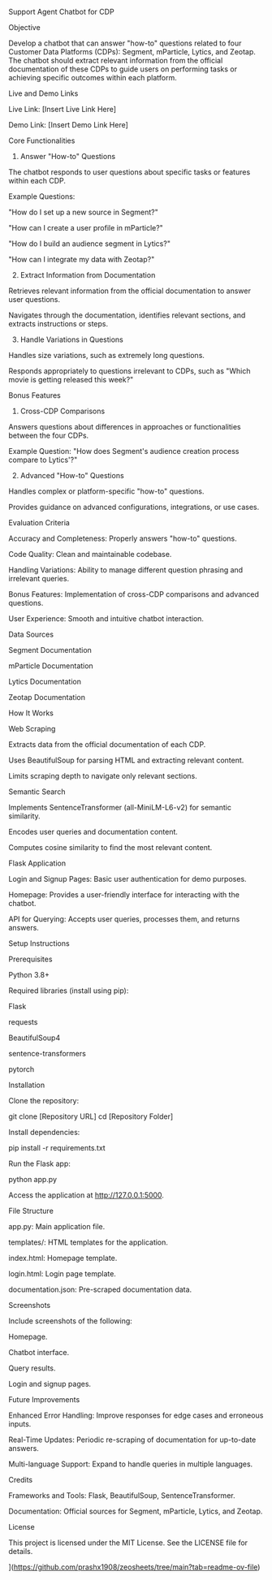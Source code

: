 Support Agent Chatbot for CDP

Objective

Develop a chatbot that can answer "how-to" questions related to four Customer Data Platforms (CDPs): Segment, mParticle, Lytics, and Zeotap. The chatbot should extract relevant information from the official documentation of these CDPs to guide users on performing tasks or achieving specific outcomes within each platform.

Live and Demo Links

Live Link: [Insert Live Link Here]

Demo Link: [Insert Demo Link Here]

Core Functionalities

1. Answer "How-to" Questions

The chatbot responds to user questions about specific tasks or features within each CDP.

Example Questions:

"How do I set up a new source in Segment?"

"How can I create a user profile in mParticle?"

"How do I build an audience segment in Lytics?"

"How can I integrate my data with Zeotap?"

2. Extract Information from Documentation

Retrieves relevant information from the official documentation to answer user questions.

Navigates through the documentation, identifies relevant sections, and extracts instructions or steps.

3. Handle Variations in Questions

Handles size variations, such as extremely long questions.

Responds appropriately to questions irrelevant to CDPs, such as "Which movie is getting released this week?"

Bonus Features

1. Cross-CDP Comparisons

Answers questions about differences in approaches or functionalities between the four CDPs.

Example Question: "How does Segment's audience creation process compare to Lytics'?"

2. Advanced "How-to" Questions

Handles complex or platform-specific "how-to" questions.

Provides guidance on advanced configurations, integrations, or use cases.

Evaluation Criteria

Accuracy and Completeness: Properly answers "how-to" questions.

Code Quality: Clean and maintainable codebase.

Handling Variations: Ability to manage different question phrasing and irrelevant queries.

Bonus Features: Implementation of cross-CDP comparisons and advanced questions.

User Experience: Smooth and intuitive chatbot interaction.

Data Sources

Segment Documentation

mParticle Documentation

Lytics Documentation

Zeotap Documentation

How It Works

Web Scraping

Extracts data from the official documentation of each CDP.

Uses BeautifulSoup for parsing HTML and extracting relevant content.

Limits scraping depth to navigate only relevant sections.

Semantic Search

Implements SentenceTransformer (all-MiniLM-L6-v2) for semantic similarity.

Encodes user queries and documentation content.

Computes cosine similarity to find the most relevant content.

Flask Application

Login and Signup Pages: Basic user authentication for demo purposes.

Homepage: Provides a user-friendly interface for interacting with the chatbot.

API for Querying: Accepts user queries, processes them, and returns answers.

Setup Instructions

Prerequisites

Python 3.8+

Required libraries (install using pip):

Flask

requests

BeautifulSoup4

sentence-transformers

pytorch

Installation

Clone the repository:

git clone [Repository URL]
cd [Repository Folder]

Install dependencies:

pip install -r requirements.txt

Run the Flask app:

python app.py

Access the application at http://127.0.0.1:5000.

File Structure

app.py: Main application file.

templates/: HTML templates for the application.

index.html: Homepage template.

login.html: Login page template.

documentation.json: Pre-scraped documentation data.

Screenshots

Include screenshots of the following:

Homepage.

Chatbot interface.

Query results.

Login and signup pages.

Future Improvements

Enhanced Error Handling: Improve responses for edge cases and erroneous inputs.

Real-Time Updates: Periodic re-scraping of documentation for up-to-date answers.

Multi-language Support: Expand to handle queries in multiple languages.

Credits

Frameworks and Tools: Flask, BeautifulSoup, SentenceTransformer.

Documentation: Official sources for Segment, mParticle, Lytics, and Zeotap.

License

This project is licensed under the MIT License. See the LICENSE file for details.

](https://github.com/prashx1908/zeosheets/tree/main?tab=readme-ov-file)
